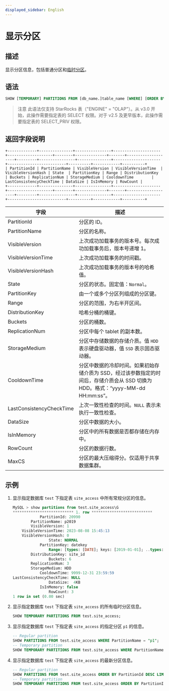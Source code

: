 ```yaml
---
displayed_sidebar: English
---
```


# 显示分区

## 描述

显示分区信息，包括普通分区和[临时分区](../../../table_design/Temporary_partition.md)。

## 语法

```sql
SHOW [TEMPORARY] PARTITIONS FROM [db_name.]table_name [WHERE] [ORDER BY] [LIMIT]
```

> 注意
> 此语法仅支持 StarRocks 表（"ENGINE" = "OLAP"）。从 v3.0 开始，此操作需要指定表的 SELECT 权限。对于 v2.5 及更早版本，此操作需要指定表的 SELECT_PRIV 权限。

## 返回字段说明

```plaintext
+-------------+---------------+----------------+---------------------+--------------------+--------+--------------+-------+--------------------+---------+----------------+---------------+---------------------+--------------------------+----------+------------+----------+
| PartitionId | PartitionName | VisibleVersion | VisibleVersionTime  | VisibleVersionHash | State  | PartitionKey | Range | DistributionKey    | Buckets | ReplicationNum | StorageMedium | CooldownTime        | LastConsistencyCheckTime | DataSize | IsInMemory | RowCount |
+-------------+---------------+----------------+---------------------+--------------------+--------+--------------+-------+--------------------+---------+----------------+---------------+---------------------+--------------------------+----------+------------+----------+
```

|字段|描述|
|---|---|
|PartitionId|分区的 ID。|
|PartitionName|分区的名称。|
|VisibleVersion|上次成功加载事务的版本号。每次成功加载事务后，版本号递增 1。|
|VisibleVersionTime|上次成功加载事务的时间戳。|
|VisibleVersionHash|上次成功加载事务的版本号的哈希值。|
|State|分区的状态。固定值：`Normal`。|
|PartitionKey|由一个或多个分区列组成的分区键。|
|Range|分区的范围，为右半开区间。|
|DistributionKey|哈希分桶的桶键。|
|Buckets|分区的桶数。|
|ReplicationNum|分区中每个 tablet 的副本数。|
|StorageMedium|分区中存储数据的存储介质。值 `HDD` 表示硬盘驱动器，值 `SSD` 表示固态驱动器。|
|CooldownTime|分区中数据的冷却时间。如果初始存储介质为 SSD，经过该参数指定的时间后，存储介质会从 SSD 切换为 HDD。格式：“yyyy-MM-dd HH:mm:ss”。|
|LastConsistencyCheckTime|上次一致性检查的时间。`NULL` 表示未执行一致性检查。|
|DataSize|分区中数据的大小。|
|IsInMemory|分区中的所有数据是否都存储在内存中。|
|RowCount|分区的数据行数。|
|MaxCS|分区的最大压缩得分。仅适用于共享数据集群。|

## 示例

1. 显示指定数据库 `test` 下指定表 `site_access` 中所有常规分区的信息。

   ```SQL
   MySQL > show partitions from test.site_access\G
   *************************** 1. row ***************************
               PartitionId: 20990
           PartitionName: p2019 
           VisibleVersion: 1
       VisibleVersionTime: 2023-08-08 15:45:13
       VisibleVersionHash: 0
                   State: NORMAL
               PartitionKey: datekey
                   Range: [types: [DATE]; keys: [2019-01-01]; ..types: [DATE]; keys: [2020-01-01]; )
           DistributionKey: site_id
                   Buckets: 6
           ReplicationNum: 3
           StorageMedium: HDD
               CooldownTime: 9999-12-31 23:59:59
   LastConsistencyCheckTime: NULL
                   DataSize:  4KB   
               IsInMemory: false
                   RowCount: 3 
   1 row in set (0.00 sec)
   ```

2. 显示指定数据库 `test` 下指定表 `site_access` 的所有临时分区信息。

   ```sql
   SHOW TEMPORARY PARTITIONS FROM test.site_access;
   ```

3. 显示指定数据库 `test` 下指定表 `site_access` 的指定分区 `p1` 的信息。

   ```sql
   -- Regular partition
   SHOW PARTITIONS FROM test.site_access WHERE PartitionName = "p1";
   -- Temporary partition
   SHOW TEMPORARY PARTITIONS FROM test.site_access WHERE PartitionName = "p1";
   ```

4. 显示指定数据库 `test` 下指定表 `site_access` 的最新分区信息。

   ```sql
   -- Regular partition
   SHOW PARTITIONS FROM test.site_access ORDER BY PartitionId DESC LIMIT 1;
   -- Temporary partition
   SHOW TEMPORARY PARTITIONS FROM test.site_access ORDER BY PartitionId DESC LIMIT 1;
   ```